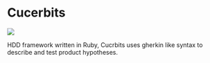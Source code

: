 # Cucerbits


<img src="https://media.giphy.com/media/3oEduQAsYcJKQH2XsI/giphy.gif" >

HDD framework written in Ruby, Cucrbits uses gherkin like syntax to describe and test product hypotheses. 
